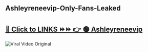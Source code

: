 
 ## Ashleyreneevip-Only-Fans-Leaked

# <h2><a href="https://clipsfans.com/Ashleyreneevip&ref=git">🔗 Click to LINKS ⏩⏩ 👉 🟢 Ashleyreneevip </a></h2>

<a href="https://clipsfans.com/Ashleyreneevip&ref=git" rel="nofollow" data-target="animated-image.originalLink"><img src="https://i.ibb.co.com/xMMVF88/686577567.gif" alt="Viral Video Original" style="max-width: 100%; display: inline-block;" data-target="animated-image.originalImage"></a>
